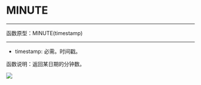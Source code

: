 # MINUTE
*****
函数原型：MINUTE(timestamp)
*****

* timestamp: 必需。时间戳。

函数说明：返回某日期的分钟数。

![](http://docfiles.baibaoyun.com/FmwXxsjGvRQ0AbIoVfpus3E3KZw0)